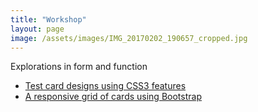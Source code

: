 ```yaml
---
title: "Workshop"
layout: page
image: /assets/images/IMG_20170202_190657_cropped.jpg
---
```


Explorations in form and function

<ul>
<li><a href="/workshop/css3/card.html">Test card designs using CSS3 features</a></li>
<li><a href="/workshop/bootstrap/card-grid.html">A responsive grid of cards using Bootstrap</a></li>
</ul>





